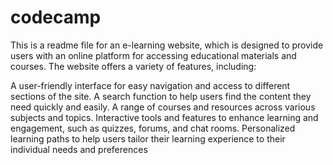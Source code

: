 # codecamp
This is a readme file for an e-learning website, which is designed to provide users with an online platform for accessing educational materials and courses. The website offers a variety of features, including:

A user-friendly interface for easy navigation and access to different sections of the site.
A search function to help users find the content they need quickly and easily.
A range of courses and resources across various subjects and topics.
Interactive tools and features to enhance learning and engagement, such as quizzes, forums, and chat rooms.
Personalized learning paths to help users tailor their learning experience to their individual needs and preferences
